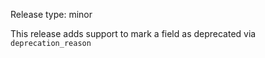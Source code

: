 Release type: minor

This release adds support to mark a field as deprecated via `deprecation_reason`
